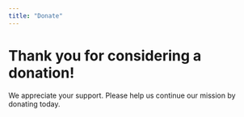 ```yaml
---
title: "Donate"
---
```


# Thank you for considering a donation!

We appreciate your support. Please help us continue our mission by donating today.